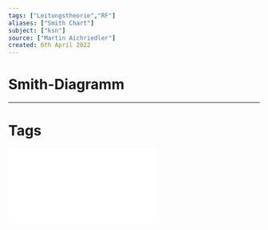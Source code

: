```yaml
---
tags: ["Leitungstheorie","RF"]
aliases: ["Smith Chart"]
subject: ["ksn"]
source: ["Martin Aichriedler"]
created: 6th April 2022
---
```


# Smith-Diagramm

---

# Tags

![C1-Smith_Chart_Aarhus_CAS_2010_caspers_version_20_September_2010](../assets/C1-Smith_Chart_Aarhus_CAS_2010_caspers_version_20_September_2010.pdf)
